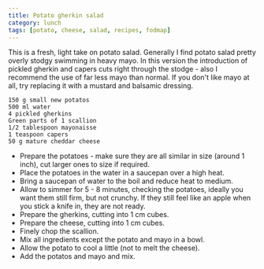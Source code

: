 ```yaml
---
title: Potato gherkin salad
category: lunch
tags: [potato, cheese, salad, recipes, fodmap]
---
```


This is a fresh, light take on potato salad. Generally I find potato salad pretty overly stodgy swimming in heavy mayo. In this version the introduction of pickled gherkin and capers cuts right through the stodge - also I recommend the use of far less mayo than normal. If you don't like mayo at all, try replacing it with a mustard and balsamic dressing.

	150 g small new potatos
	500 ml water
	4 pickled gherkins
	Green parts of 1 scallion
	1/2 tablespoon mayonaisse
	1 teaspoon capers
	50 g mature cheddar cheese
	
* Prepare the potatoes - make sure they are all similar in size (around 1 inch), cut larger ones to size if required.
* Place the potatoes in the water in a saucepan over a high heat.
* Bring a saucepan of water to the boil and reduce heat to medium.
* Allow to simmer for 5 - 8 minutes, checking the potatoes, ideally you want them still firm, but not crunchy. If they still feel like an apple when you stick a knife in, they are not ready.
* Prepare the gherkins, cutting into 1 cm cubes.
* Prepare the cheese, cutting into 1 cm cubes.
* Finely chop the scallion.
* Mix all ingredients except the potato and mayo in a bowl.
* Allow the potato to cool a little (not to melt the cheese).
* Add the potatos and mayo and mix.
